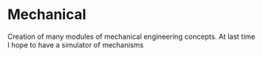 # Mechanical
Creation of many modules of mechanical engineering concepts. At last time I hope to have a simulator of mechanisms
